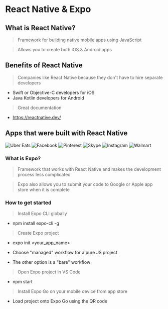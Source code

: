 # React Native & Expo

## What is React Native?
> Framework for building native mobile apps using JavaScript

> Allows you to create both iOS & Android apps

## Benefits of React Native
> Companies like React Native because they don't have to hire separate developers
  - Swift or Objective-C developers for iOS
  - Java Kotlin developers for Android

> Great documentation
 - https://reactnative.dev/

## Apps that were built with React Native
![Uber Eats](https://img.shields.io/badge/-Uber%20Eats-green)
![Facebook](https://img.shields.io/badge/-Facebook-blue)
![Pinterest](https://img.shields.io/badge/-Pineterest-red)
![Skype](https://img.shields.io/badge/-Skype-blue)
![Instagram](https://img.shields.io/badge/-Instagram-purple)
![Walmart](https://img.shields.io/badge/-Walmart-yellow)

### What is Expo?
> Framework that works with React Native and makes the development process less complicated

> Expo also allows you to submit your code to Google or Apple app store when it is complete

### How to get started
> Install Expo CLI globally

  - npm install expo-cli -g

> Create Expo project

  - expo init <your_app_name>

  - Choose "managed" workflow for a pure JS project

  - The other option is a "bare" workflow

> Open Expo project in VS Code

  - npm start

> Install Expo Go on your mobile device from app store

  - Load project onto Expo Go using the QR code
